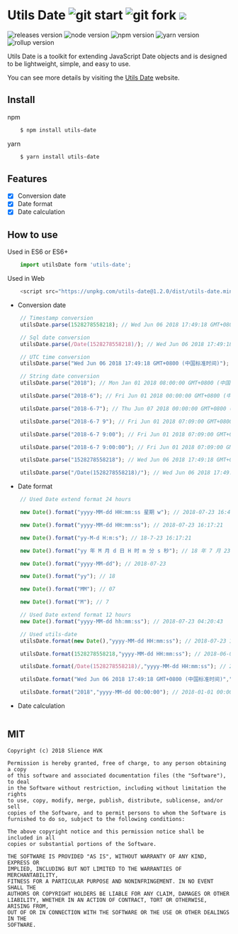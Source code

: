 # Utils Date ![git start](https://img.shields.io/github/stars/silencehvk/utils-date.svg?style=social&label=Star) ![git fork](https://img.shields.io/github/forks/silencehvk/utils-date.svg?style=social&label=Fork) [![](https://img.shields.io/github/issues/silencehvk/utils-date.svg?style=social&label=Issues)](https://github.com/silencehvk/utils-date/issues)

![releases version](https://img.shields.io/badge/version-1.2.0-brightgreen.svg)
![node version](https://img.shields.io/badge/node-%3E%3D7.5.0-brightgreen.svg)
![npm version](https://img.shields.io/badge/npm-%3E%3D4.1.2-brightgreen.svg)
![yarn version](https://img.shields.io/badge/yarn-1.7.0-blue.svg)
![rollup version](https://img.shields.io/badge/rollup-%3E%3D0.62.0-red.svg)


Utils Date is a toolkit for extending JavaScript Date objects and is designed to be lightweight, simple, and easy to use.

You can see more details by visiting the [Utils Date]() website.

## Install

npm
```bash
	$ npm install utils-date
```

yarn
```bash
	$ yarn install utils-date
```

## Features

- [x] Conversion date
- [x] Date format
- [x] Date calculation

## How to use

Used in ES6 or ES6+
```javascript
	import utilsDate form 'utils-date';
```

Used in Web
```javascript
	<script src="https://unpkg.com/utils-date@1.2.0/dist/utils-date.min.js"></script>
```



- Conversion date

```javascript
	// Timestamp conversion
	utilsDate.parse(1528278558218); // Wed Jun 06 2018 17:49:18 GMT+0800 (中国标准时间)

	// Sql date conversion
	utilsDate.parse(/Date(1528278558218)/); // Wed Jun 06 2018 17:49:18 GMT+0800 (中国标准时间)

	// UTC time conversion
	utilsDate.parse("Wed Jun 06 2018 17:49:18 GMT+0800 (中国标准时间)"); // Thu Jun 07 2018 01:49:18 GMT+0800 (中国标准时间)

	// String date conversion
	utilsDate.parse("2018"); // Mon Jan 01 2018 08:00:00 GMT+0800 (中国标准时间)

	utilsDate.parse("2018-6"); // Fri Jun 01 2018 00:00:00 GMT+0800 (中国标准时间)

	utilsDate.parse("2018-6-7"); // Thu Jun 07 2018 00:00:00 GMT+0800 (中国标准时间)

	utilsDate.parse("2018-6-7 9"); // Fri Jun 01 2018 07:09:00 GMT+0800 (中国标准时间)

	utilsDate.parse("2018-6-7 9:00"); // Fri Jun 01 2018 07:09:00 GMT+0800 (中国标准时间)

	utilsDate.parse("2018-6-7 9:00:00"); // Fri Jun 01 2018 07:09:00 GMT+0800 (中国标准时间)

	utilsDate.parse("1528278558218"); // Wed Jun 06 2018 17:49:18 GMT+0800 (中国标准时间)

	utilsDate.parse("/Date(1528278558218)/"); // Wed Jun 06 2018 17:49:18 GMT+0800 (中国标准时间)
```

- Date format

```javascript
	// Used Date extend format 24 hours

	new Date().format("yyyy-MM-dd HH:mm:ss 星期 w"); // 2018-07-23 16:40:21 星期 一

	new Date().format("yyyy-MM-dd HH:mm:ss"); // 2018-07-23 16:17:21

	new Date().format("yy-M-d H:m:s"); // 18-7-23 16:17:21

	new Date().format("yy 年 M 月 d 日 H 时 m 分 s 秒"); // 18 年 7 月 23 日 16 时 17 分 21 秒

	new Date().format("yyyy-MM-dd"); // 2018-07-23

	new Date().format("yy"); // 18

	new Date().format("MM"); // 07

	new Date().format("M"); // 7

	// Used Date extend format 12 hours
	new Date().format("yyyy-MM-dd hh:mm:ss"); // 2018-07-23 04:20:43

	// Used utils-date
	utilsDate.format(new Date(),"yyyy-MM-dd HH:mm:ss"); // 2018-07-23 16:22:42

	utilsDate.format(1528278558218,"yyyy-MM-dd HH:mm:ss"); // 2018-06-06 17:49:18

	utilsDate.format(/Date(1528278558218)/,"yyyy-MM-dd HH:mm:ss"); // 2018-06-06 17:49:18

	utilsDate.format("Wed Jun 06 2018 17:49:18 GMT+0800 (中国标准时间)","yyyy-MM-dd HH:mm:ss"); // 2018-06-07 01:49:18

	utilsDate.format("2018","yyyy-MM-dd 00:00:00"); // 2018-01-01 00:00:00
```

- Date calculation
```javascript

```

## MIT

```
Copyright (c) 2018 Slience HVK

Permission is hereby granted, free of charge, to any person obtaining a copy
of this software and associated documentation files (the "Software"), to deal
in the Software without restriction, including without limitation the rights
to use, copy, modify, merge, publish, distribute, sublicense, and/or sell
copies of the Software, and to permit persons to whom the Software is
furnished to do so, subject to the following conditions:

The above copyright notice and this permission notice shall be included in all
copies or substantial portions of the Software.

THE SOFTWARE IS PROVIDED "AS IS", WITHOUT WARRANTY OF ANY KIND, EXPRESS OR
IMPLIED, INCLUDING BUT NOT LIMITED TO THE WARRANTIES OF MERCHANTABILITY,
FITNESS FOR A PARTICULAR PURPOSE AND NONINFRINGEMENT. IN NO EVENT SHALL THE
AUTHORS OR COPYRIGHT HOLDERS BE LIABLE FOR ANY CLAIM, DAMAGES OR OTHER
LIABILITY, WHETHER IN AN ACTION OF CONTRACT, TORT OR OTHERWISE, ARISING FROM,
OUT OF OR IN CONNECTION WITH THE SOFTWARE OR THE USE OR OTHER DEALINGS IN THE
SOFTWARE.
```


